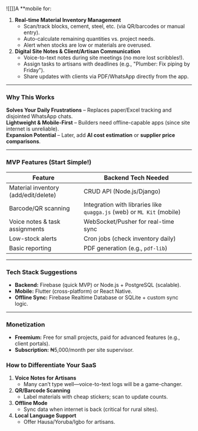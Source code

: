 ![[]]A **mobile  for:

1. **Real-time Material Inventory Management**
    - Scan/track blocks, cement, steel, etc. (via QR/barcodes or manual entry).
    - Auto-calculate remaining quantities vs. project needs.
    - Alert when stocks are low or materials are overused.
2. **Digital Site Notes & Client/Artisan Communication**
    - Voice-to-text notes during site meetings (no more lost scribbles!).
    - Assign tasks to artisans with deadlines (e.g., "Plumber: Fix piping by Friday").
    - Share updates with clients via PDF/WhatsApp directly from the app.


---

### **Why This Works**

**Solves Your Daily Frustrations** – Replaces paper/Excel tracking and disjointed WhatsApp chats.  
 **Lightweight & Mobile-First** – Builders need offline-capable apps (since site internet is unreliable).  
 **Expansion Potential** – Later, add **AI cost estimation** or **supplier price comparisons**.

---

### **MVP Features (Start Simple!)**

|Feature|Backend Tech Needed|
|---|---|
|Material inventory (add/edit/delete)|CRUD API (Node.js/Django)|
|Barcode/QR scanning|Integration with libraries like `quagga.js` (web) or `ML Kit` (mobile)|
|Voice notes & task assignments|WebSocket/Pusher for real-time sync|
|Low-stock alerts|Cron jobs (check inventory daily)|
|Basic reporting|PDF generation (e.g., `pdf-lib`)|

---

### **Tech Stack Suggestions**

- **Backend:** Firebase (quick MVP) or Node.js + PostgreSQL (scalable).
- **Mobile:** Flutter (cross-platform) or React Native.
- **Offline Sync:** Firebase Realtime Database or SQLite + custom sync logic.
    

---

### **Monetization**

- **Freemium:** Free for small projects, paid for advanced features (e.g., client portals).
- **Subscription:** ₦5,000/month per site supervisor.

### **How to Differentiate Your SaaS**

1. **Voice Notes for Artisans**
    - Many can’t type well—voice-to-text logs will be a game-changer.
2. **QR/Barcode Scanning**
    - Label materials with cheap stickers; scan to update counts.
3. **Offline Mode**
    - Sync data when internet is back (critical for rural sites).
4. **Local Language Support**
    - Offer Hausa/Yoruba/Igbo for artisans.